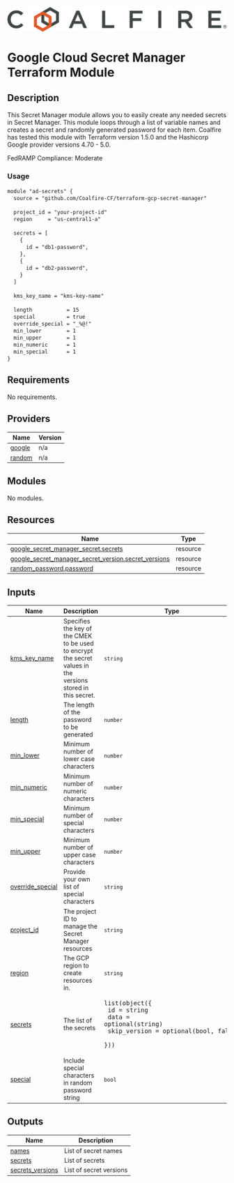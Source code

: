 ![Coalfire](coalfire_logo.png)

# Google Cloud Secret Manager Terraform Module

## Description

This Secret Manager module allows you to easily create any needed secrets in Secret Manager. This module loops through a list of variable names and creates a secret and randomly generated password for each item. Coalfire has tested this module with Terraform version 1.5.0 and the Hashicorp Google provider versions 4.70 - 5.0.

FedRAMP Compliance: Moderate

### Usage

```
module "ad-secrets" {
  source = "github.com/Coalfire-CF/terraform-gcp-secret-manager"

  project_id = "your-project-id"
  region     = "us-central1-a"

  secrets = [
    {
      id = "db1-password",
    },
    {
      id = "db2-password",
    }
  ]

  kms_key_name = "kms-key-name"

  length           = 15
  special          = true
  override_special = "_%@!"
  min_lower        = 1
  min_upper        = 1
  min_numeric      = 1
  min_special      = 1
}
```

<!-- BEGIN_TF_DOCS -->
## Requirements

No requirements.

## Providers

| Name | Version |
|------|---------|
| <a name="provider_google"></a> [google](#provider\_google) | n/a |
| <a name="provider_random"></a> [random](#provider\_random) | n/a |

## Modules

No modules.

## Resources

| Name | Type |
|------|------|
| [google_secret_manager_secret.secrets](https://registry.terraform.io/providers/hashicorp/google/latest/docs/resources/secret_manager_secret) | resource |
| [google_secret_manager_secret_version.secret_versions](https://registry.terraform.io/providers/hashicorp/google/latest/docs/resources/secret_manager_secret_version) | resource |
| [random_password.password](https://registry.terraform.io/providers/hashicorp/random/latest/docs/resources/password) | resource |

## Inputs

| Name | Description | Type | Default | Required |
|------|-------------|------|---------|:--------:|
| <a name="input_kms_key_name"></a> [kms\_key\_name](#input\_kms\_key\_name) | Specifies the key of the CMEK to be used to encrypt the secret values in the versions stored in this secret. | `string` | n/a | yes |
| <a name="input_length"></a> [length](#input\_length) | The length of the password to be generated | `number` | `15` | no |
| <a name="input_min_lower"></a> [min\_lower](#input\_min\_lower) | Minimum number of lower case characters | `number` | `1` | no |
| <a name="input_min_numeric"></a> [min\_numeric](#input\_min\_numeric) | Minimum number of numeric characters | `number` | `1` | no |
| <a name="input_min_special"></a> [min\_special](#input\_min\_special) | Minimum number of special characters | `number` | `1` | no |
| <a name="input_min_upper"></a> [min\_upper](#input\_min\_upper) | Minimum number of upper case characters | `number` | `1` | no |
| <a name="input_override_special"></a> [override\_special](#input\_override\_special) | Provide your own list of special characters | `string` | `"_%@!"` | no |
| <a name="input_project_id"></a> [project\_id](#input\_project\_id) | The project ID to manage the Secret Manager resources | `string` | n/a | yes |
| <a name="input_region"></a> [region](#input\_region) | The GCP region to create resources in. | `string` | n/a | yes |
| <a name="input_secrets"></a> [secrets](#input\_secrets) | The list of the secrets | <pre>list(object({<br/>    id           = string<br/>    data         = optional(string)<br/>    skip_version = optional(bool, false)<br/>  }))</pre> | `[]` | no |
| <a name="input_special"></a> [special](#input\_special) | Include special characters in random password string | `bool` | `true` | no |

## Outputs

| Name | Description |
|------|-------------|
| <a name="output_names"></a> [names](#output\_names) | List of secret names |
| <a name="output_secrets"></a> [secrets](#output\_secrets) | List of secrets |
| <a name="output_secrets_versions"></a> [secrets\_versions](#output\_secrets\_versions) | List of secret versions |
<!-- END_TF_DOCS -->

